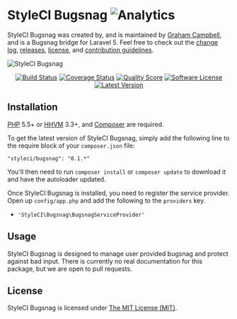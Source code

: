 # StyleCI Bugsnag ![Analytics](https://ga-beacon.appspot.com/UA-60053271-6/StyleCI/Bugsnag?pixel)


StyleCI Bugsnag was created by, and is maintained by [Graham Campbell](https://github.com/GrahamCampbell), and is a Bugsnag bridge for Laravel 5. Feel free to check out the [change log](CHANGELOG.md), [releases](https://github.com/StyleCI/Bugsnag/releases), [license](LICENSE), and [contribution guidelines](CONTRIBUTING.md).

![StyleCI Bugsnag](https://cloud.githubusercontent.com/assets/2829600/6657233/3473a988-cb3d-11e4-979c-a96f4ee7ff9f.png)

<p align="center">
<a href="https://travis-ci.org/StyleCI/Bugsnag"><img src="https://img.shields.io/travis/StyleCI/Bugsnag/master.svg?style=flat-square" alt="Build Status"></img></a>
<a href="https://scrutinizer-ci.com/g/StyleCI/Bugsnag/code-structure"><img src="https://img.shields.io/scrutinizer/coverage/g/StyleCI/Bugsnag.svg?style=flat-square" alt="Coverage Status"></img></a>
<a href="https://scrutinizer-ci.com/g/StyleCI/Bugsnag"><img src="https://img.shields.io/scrutinizer/g/StyleCI/Bugsnag.svg?style=flat-square" alt="Quality Score"></img></a>
<a href="LICENSE"><img src="https://img.shields.io/badge/license-MIT-brightgreen.svg?style=flat-square" alt="Software License"></img></a>
<a href="https://github.com/StyleCI/Bugsnag/releases"><img src="https://img.shields.io/github/release/StyleCI/Bugsnag.svg?style=flat-square" alt="Latest Version"></img></a>
</p>


## Installation

[PHP](https://php.net) 5.5+ or [HHVM](http://hhvm.com) 3.3+, and [Composer](https://getcomposer.org) are required.

To get the latest version of StyleCI Bugsnag, simply add the following line to the require block of your `composer.json` file:

```
"styleci/bugsnag": "0.1.*"
```

You'll then need to run `composer install` or `composer update` to download it and have the autoloader updated.

Once StyleCI Bugsnag is installed, you need to register the service provider. Open up `config/app.php` and add the following to the `providers` key.

* `'StyleCI\Bugsnag\BugsnagServiceProvider'`


## Usage

StyleCI Bugsnag is designed to manage user provided bugsnag and protect against bad input. There is currently no real documentation for this package, but we are open to pull requests.


## License

StyleCI Bugsnag is licensed under [The MIT License (MIT)](LICENSE).
